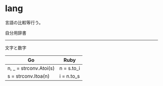 # lang

言語の比較等行う。

自分用辞書

--------------------

文字と数字

|  Go  |  Ruby  |
| ---- | ---- |
|  n, _ = strconv.Atoi(s)  |  n = s.to_i  |
|  s = strconv.Itoa(n)  |  i = n.to_s  |

